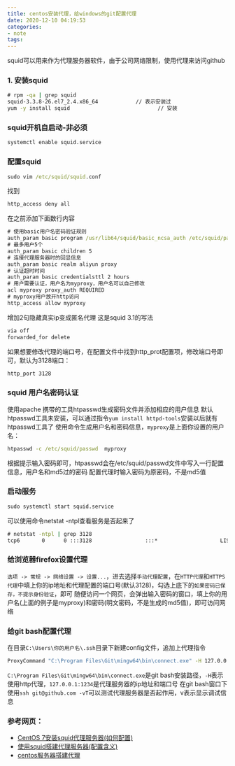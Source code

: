 ```yaml
---
title: centos安装代理，给windows的git配置代理
date: 2020-12-10 04:19:53 
categories: 
- note
tags: 
---
```

squid可以用来作为代理服务器软件，由于公司网络限制，使用代理来访问github

### 1. 安装squid
```cmd
# rpm -qa | grep squid
squid-3.3.8-26.el7_2.4.x86_64            // 表示安装过
yum -y install squid                            // 安装
```

### squid开机自启动-非必须
```cmd
systemctl enable squid.service 
```

### 配置squid
```cmd
sudo vim /etc/squid/squid.conf
```
找到
```cmd
http_access deny all
```
在之前添加下面数行内容
```cmd
# 使用basic用户名密码验证规则
auth_param basic program /usr/lib64/squid/basic_ncsa_auth /etc/squid/passwd 
# 最多用户5个
auth_param basic children 5 
# 连接代理服务器时的回显信息
auth_param basic realm aliyun proxy
# 认证超时时间
auth_param basic credentialsttl 2 hours 
# 用户需要认证，用户名为myproxy，用户名可以自己修改
acl myproxy proxy_auth REQUIRED
# myproxy用户放开http访问 
http_access allow myproxy
```
增加2句隐藏真实ip变成匿名代理 这是squid 3.1的写法
```cmd
via off 
forwarded_for delete
```

如果想要修改代理的端口号，在配置文件中找到http_prot配置项，修改端口号即可，默认为3128端口：
```cmd
http_port 3128
```

### squid 用户名密码认证
使用apache 携带的工具htpasswd生成密码文件并添加相应的用户信息
默认htpasswd工具未安装，可以通过指令`yum install httpd-tools`安装以后就有htpasswd工具了
使用命令生成用户名和密码信息，`myproxy`是上面你设置的用户名：
```cmd
htpasswd -c /etc/squid/passwd  myproxy
```
根据提示输入密码即可，htpasswd会在/etc/squid/passwd文件中写入一行配置信息，用户名和md5过的密码
配置代理时输入密码为原密码，不是md5值

### 启动服务
```cmd
sudo systemctl start squid.service
```
可以使用命令netstat -ntpl查看服务是否起来了
```cmd
# netstat -ntpl | grep 3128
tcp6       0      0 :::3128                 :::*                    LISTEN      29764/(squid-1)
```

### 给浏览器firefox设置代理
`选项 -> 常规 -> 网络设置 -> 设置...`，进去选择`手动代理配置`，在`HTTP代理`和`HTTPS 代理`中填上你的ip地址和代理配置的端口号(默认3128)，勾选上底下的`如果密码已保存，不提示身份验证`，即可
随便访问一个网页，会弹出输入密码的窗口，填上你的用户名(上面的例子是myproxy)和密码(明文密码，不是生成的md5值)，即可访问网络

### 给git bash配置代理
在目录`C:\Users\你的用户名\.ssh`目录下新建config文件，追加上代理指令
```cmd
ProxyCommand "C:\Program Files\Git\mingw64\bin\connect.exe" -H 127.0.0.1:1234 %h %p
```
`C:\Program Files\Git\mingw64\bin\connect.exe`是git bash安装路径，`-H`表示使用http代理，`127.0.0.1:1234`是代理服务器的ip地址和端口号
在git bash窗口下使用`ssh git@github.com -vT`可以测试代理服务器是否起作用，v表示显示调试信息


### 参考网页：
 - [CentOS 7安装squid代理服务器(如何配置)](https://www.cnblogs.com/new_2050/p/7612691.html)
 - [使用squid搭建代理服务器(配置含义) ](https://www.hawu.me/operation/852)
 - [centos服务器搭建代理](https://blog.csdn.net/Qwertyuiop2016/article/details/90183014)